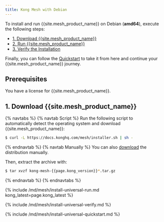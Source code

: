 ```yaml
---
title: Kong Mesh with Debian
---
```


To install and run {{site.mesh_product_name}} on Debian (**amd64**),
execute the following steps:

* [1. Download {{site.mesh_product_name}}](#1-download-kong-mesh)
* [2. Run {{site.mesh_product_name}}](#2-run-kong-mesh)
* [3. Verify the Installation](#3-verify-the-installation)

Finally, you can follow the [Quickstart](#4-quickstart) to take it from here
and continue your {{site.mesh_product_name}} journey.

## Prerequisites
You have a license for {{site.mesh_product_name}}.

## 1. Download {{site.mesh_product_name}}

{% navtabs %}
{% navtab Script %}
Run the following script to automatically detect the operating system and
download {{site.mesh_product_name}}:

```sh
$ curl -L https://docs.konghq.com/mesh/installer.sh | sh -
```
{% endnavtab %}
{% navtab Manually %}
You can also [download]({{site.links.download}}/mesh-alpine/kong-mesh-{{page.kong_versions[0].version}}-debian-amd64.tar.gz)
the distribution manually.

Then, extract the archive with:

```sh
$ tar xvzf kong-mesh-{{page.kong_version}}*.tar.gz
```
{% endnavtab %}
{% endnavtabs %}

{% include /md/mesh/install-universal-run.md kong_latest=page.kong_latest %}

{% include /md/mesh/install-universal-verify.md %}

{% include /md/mesh/install-universal-quickstart.md %}
